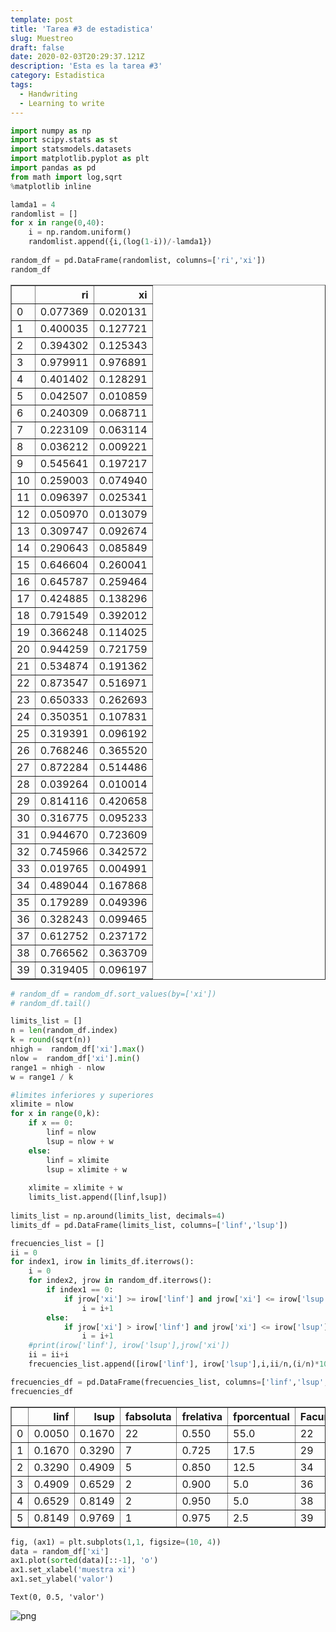 ```yaml
---
template: post
title: 'Tarea #3 de estadistica'
slug: Muestreo
draft: false
date: 2020-02-03T20:29:37.121Z
description: 'Esta es la tarea #3'
category: Estadistica
tags:
  - Handwriting
  - Learning to write
---
```

```python
import numpy as np
import scipy.stats as st
import statsmodels.datasets
import matplotlib.pyplot as plt
import pandas as pd
from math import log,sqrt
%matplotlib inline

lamda1 = 4
randomlist = []
for x in range(0,40):
    i = np.random.uniform()
    randomlist.append({i,(log(1-i))/-lamda1})
        
random_df = pd.DataFrame(randomlist, columns=['ri','xi']) 
random_df
```




<div>
<style scoped>
    .dataframe tbody tr th:only-of-type {
        vertical-align: middle;
    }

    .dataframe tbody tr th {
        vertical-align: top;
    }

    .dataframe thead th {
        text-align: right;
    }
</style>
<table border="1" class="dataframe">
  <thead>
    <tr style="text-align: right;">
      <th></th>
      <th>ri</th>
      <th>xi</th>
    </tr>
  </thead>
  <tbody>
    <tr>
      <td>0</td>
      <td>0.077369</td>
      <td>0.020131</td>
    </tr>
    <tr>
      <td>1</td>
      <td>0.400035</td>
      <td>0.127721</td>
    </tr>
    <tr>
      <td>2</td>
      <td>0.394302</td>
      <td>0.125343</td>
    </tr>
    <tr>
      <td>3</td>
      <td>0.979911</td>
      <td>0.976891</td>
    </tr>
    <tr>
      <td>4</td>
      <td>0.401402</td>
      <td>0.128291</td>
    </tr>
    <tr>
      <td>5</td>
      <td>0.042507</td>
      <td>0.010859</td>
    </tr>
    <tr>
      <td>6</td>
      <td>0.240309</td>
      <td>0.068711</td>
    </tr>
    <tr>
      <td>7</td>
      <td>0.223109</td>
      <td>0.063114</td>
    </tr>
    <tr>
      <td>8</td>
      <td>0.036212</td>
      <td>0.009221</td>
    </tr>
    <tr>
      <td>9</td>
      <td>0.545641</td>
      <td>0.197217</td>
    </tr>
    <tr>
      <td>10</td>
      <td>0.259003</td>
      <td>0.074940</td>
    </tr>
    <tr>
      <td>11</td>
      <td>0.096397</td>
      <td>0.025341</td>
    </tr>
    <tr>
      <td>12</td>
      <td>0.050970</td>
      <td>0.013079</td>
    </tr>
    <tr>
      <td>13</td>
      <td>0.309747</td>
      <td>0.092674</td>
    </tr>
    <tr>
      <td>14</td>
      <td>0.290643</td>
      <td>0.085849</td>
    </tr>
    <tr>
      <td>15</td>
      <td>0.646604</td>
      <td>0.260041</td>
    </tr>
    <tr>
      <td>16</td>
      <td>0.645787</td>
      <td>0.259464</td>
    </tr>
    <tr>
      <td>17</td>
      <td>0.424885</td>
      <td>0.138296</td>
    </tr>
    <tr>
      <td>18</td>
      <td>0.791549</td>
      <td>0.392012</td>
    </tr>
    <tr>
      <td>19</td>
      <td>0.366248</td>
      <td>0.114025</td>
    </tr>
    <tr>
      <td>20</td>
      <td>0.944259</td>
      <td>0.721759</td>
    </tr>
    <tr>
      <td>21</td>
      <td>0.534874</td>
      <td>0.191362</td>
    </tr>
    <tr>
      <td>22</td>
      <td>0.873547</td>
      <td>0.516971</td>
    </tr>
    <tr>
      <td>23</td>
      <td>0.650333</td>
      <td>0.262693</td>
    </tr>
    <tr>
      <td>24</td>
      <td>0.350351</td>
      <td>0.107831</td>
    </tr>
    <tr>
      <td>25</td>
      <td>0.319391</td>
      <td>0.096192</td>
    </tr>
    <tr>
      <td>26</td>
      <td>0.768246</td>
      <td>0.365520</td>
    </tr>
    <tr>
      <td>27</td>
      <td>0.872284</td>
      <td>0.514486</td>
    </tr>
    <tr>
      <td>28</td>
      <td>0.039264</td>
      <td>0.010014</td>
    </tr>
    <tr>
      <td>29</td>
      <td>0.814116</td>
      <td>0.420658</td>
    </tr>
    <tr>
      <td>30</td>
      <td>0.316775</td>
      <td>0.095233</td>
    </tr>
    <tr>
      <td>31</td>
      <td>0.944670</td>
      <td>0.723609</td>
    </tr>
    <tr>
      <td>32</td>
      <td>0.745966</td>
      <td>0.342572</td>
    </tr>
    <tr>
      <td>33</td>
      <td>0.019765</td>
      <td>0.004991</td>
    </tr>
    <tr>
      <td>34</td>
      <td>0.489044</td>
      <td>0.167868</td>
    </tr>
    <tr>
      <td>35</td>
      <td>0.179289</td>
      <td>0.049396</td>
    </tr>
    <tr>
      <td>36</td>
      <td>0.328243</td>
      <td>0.099465</td>
    </tr>
    <tr>
      <td>37</td>
      <td>0.612752</td>
      <td>0.237172</td>
    </tr>
    <tr>
      <td>38</td>
      <td>0.766562</td>
      <td>0.363709</td>
    </tr>
    <tr>
      <td>39</td>
      <td>0.319405</td>
      <td>0.096197</td>
    </tr>
  </tbody>
</table>
</div>




```python
# random_df = random_df.sort_values(by=['xi'])
# random_df.tail()
```


```python
limits_list = []
n = len(random_df.index)
k = round(sqrt(n))
nhigh =  random_df['xi'].max()
nlow =  random_df['xi'].min()
range1 = nhigh - nlow
w = range1 / k

#limites inferiores y superiores
xlimite = nlow
for x in range(0,k):
    if x == 0:
        linf = nlow
        lsup = nlow + w
    else:
        linf = xlimite
        lsup = xlimite + w
    
    xlimite = xlimite + w
    limits_list.append([linf,lsup])
    
limits_list = np.around(limits_list, decimals=4)
limits_df = pd.DataFrame(limits_list, columns=['linf','lsup']) 
```


```python
frecuencies_list = []
ii = 0
for index1, irow in limits_df.iterrows():
    i = 0
    for index2, jrow in random_df.iterrows():
        if index1 == 0:
            if jrow['xi'] >= irow['linf'] and jrow['xi'] <= irow['lsup'] :
                i = i+1
        else:
            if jrow['xi'] > irow['linf'] and jrow['xi'] <= irow['lsup'] :
                i = i+1      
    #print(irow['linf'], irow['lsup'],jrow['xi'])
    ii = ii+i
    frecuencies_list.append([irow['linf'], irow['lsup'],i,ii/n,(i/n)*100,ii,(ii/n)*100])

frecuencies_df = pd.DataFrame(frecuencies_list, columns=['linf','lsup','fabsoluta','frelativa','fporcentual','Facumulada','Facmporcentual'])
frecuencies_df
```




<div>
<style scoped>
    .dataframe tbody tr th:only-of-type {
        vertical-align: middle;
    }

    .dataframe tbody tr th {
        vertical-align: top;
    }

    .dataframe thead th {
        text-align: right;
    }
</style>
<table border="1" class="dataframe">
  <thead>
    <tr style="text-align: right;">
      <th></th>
      <th>linf</th>
      <th>lsup</th>
      <th>fabsoluta</th>
      <th>frelativa</th>
      <th>fporcentual</th>
      <th>Facumulada</th>
      <th>Facmporcentual</th>
    </tr>
  </thead>
  <tbody>
    <tr>
      <td>0</td>
      <td>0.0050</td>
      <td>0.1670</td>
      <td>22</td>
      <td>0.550</td>
      <td>55.0</td>
      <td>22</td>
      <td>55.0</td>
    </tr>
    <tr>
      <td>1</td>
      <td>0.1670</td>
      <td>0.3290</td>
      <td>7</td>
      <td>0.725</td>
      <td>17.5</td>
      <td>29</td>
      <td>72.5</td>
    </tr>
    <tr>
      <td>2</td>
      <td>0.3290</td>
      <td>0.4909</td>
      <td>5</td>
      <td>0.850</td>
      <td>12.5</td>
      <td>34</td>
      <td>85.0</td>
    </tr>
    <tr>
      <td>3</td>
      <td>0.4909</td>
      <td>0.6529</td>
      <td>2</td>
      <td>0.900</td>
      <td>5.0</td>
      <td>36</td>
      <td>90.0</td>
    </tr>
    <tr>
      <td>4</td>
      <td>0.6529</td>
      <td>0.8149</td>
      <td>2</td>
      <td>0.950</td>
      <td>5.0</td>
      <td>38</td>
      <td>95.0</td>
    </tr>
    <tr>
      <td>5</td>
      <td>0.8149</td>
      <td>0.9769</td>
      <td>1</td>
      <td>0.975</td>
      <td>2.5</td>
      <td>39</td>
      <td>97.5</td>
    </tr>
  </tbody>
</table>
</div>




```python
fig, (ax1) = plt.subplots(1,1, figsize=(10, 4))
data = random_df['xi']
ax1.plot(sorted(data)[::-1], 'o')
ax1.set_xlabel('muestra xi')
ax1.set_ylabel('valor')
```




    Text(0, 0.5, 'valor')




![png](output_4_1.png)

